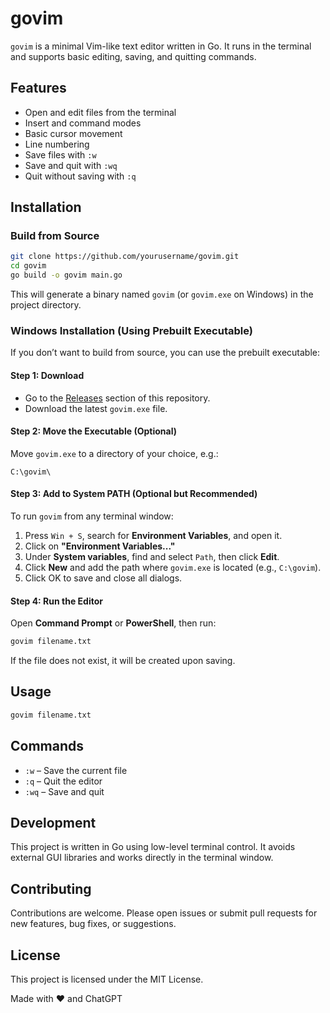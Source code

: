 # govim

`govim` is a minimal Vim-like text editor written in Go. It runs in the terminal and supports basic editing, saving, and quitting commands.

## Features

* Open and edit files from the terminal
* Insert and command modes
* Basic cursor movement
* Line numbering
* Save files with `:w`
* Save and quit with `:wq`
* Quit without saving with `:q`

## Installation

### Build from Source

```bash
git clone https://github.com/yourusername/govim.git
cd govim
go build -o govim main.go
```

This will generate a binary named `govim` (or `govim.exe` on Windows) in the project directory.

### Windows Installation (Using Prebuilt Executable)

If you don’t want to build from source, you can use the prebuilt executable:

#### Step 1: Download

* Go to the [Releases](https://github.com/adhit-420/govim/releases) section of this repository.
* Download the latest `govim.exe` file.

#### Step 2: Move the Executable (Optional)

Move `govim.exe` to a directory of your choice, e.g.:

```
C:\govim\
```

#### Step 3: Add to System PATH (Optional but Recommended)

To run `govim` from any terminal window:

1. Press `Win + S`, search for **Environment Variables**, and open it.
2. Click on **"Environment Variables..."**
3. Under **System variables**, find and select `Path`, then click **Edit**.
4. Click **New** and add the path where `govim.exe` is located (e.g., `C:\govim`).
5. Click OK to save and close all dialogs.

#### Step 4: Run the Editor

Open **Command Prompt** or **PowerShell**, then run:

```bash
govim filename.txt
```

If the file does not exist, it will be created upon saving.

## Usage

```bash
govim filename.txt
```

## Commands

* `:w` – Save the current file
* `:q` – Quit the editor
* `:wq` – Save and quit

## Development

This project is written in Go using low-level terminal control. It avoids external GUI libraries and works directly in the terminal window.

## Contributing

Contributions are welcome. Please open issues or submit pull requests for new features, bug fixes, or suggestions.

## License

This project is licensed under the MIT License.


Made with ❤️ and ChatGPT